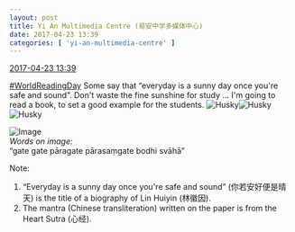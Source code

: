 ```yaml
---
layout: post
title: Yi An Multimedia Centre (易安中学多媒体中心)
date: 2017-04-23 13:39
categories: [ 'yi-an-multimedia-centre' ]
---
```


<div class="weibo-info">
  <a href="http://weibo.com/6196825252/EFPpM757i">2017-04-23 13:39</a>
</div>

[#WorldReadingDay](http://weibo.com/p/100808f6c25ae8798dd02554cfb7de67f34fa9) Some say that “everyday is a sunny day once you're safe and sound”. Don't waste the fine sunshine for study … I'm going to read a book, to set a good example for the students. ![Husky](http://img.t.sinajs.cn/t4/appstyle/expression/ext/normal/74/moren_hashiqi_org.png)![Husky](http://img.t.sinajs.cn/t4/appstyle/expression/ext/normal/74/moren_hashiqi_org.png)![Husky](http://img.t.sinajs.cn/t4/appstyle/expression/ext/normal/74/moren_hashiqi_org.png)

<!-- more -->

![Image](http://wx1.sinaimg.cn/mw690/006Lnfkoly1fewjyey95ej30qo0zk7cm.jpg)  
*Words on image:*  
“gate gate pāragate pārasaṃgate bodhi svāhā”

Note:
1. “Everyday is a sunny day once you're safe and sound” (你若安好便是晴天) is the title of a biography of Lin Huiyin (林徽因).
1. The mantra (Chinese transliteration) written on the paper is from the Heart Sutra (心经).
